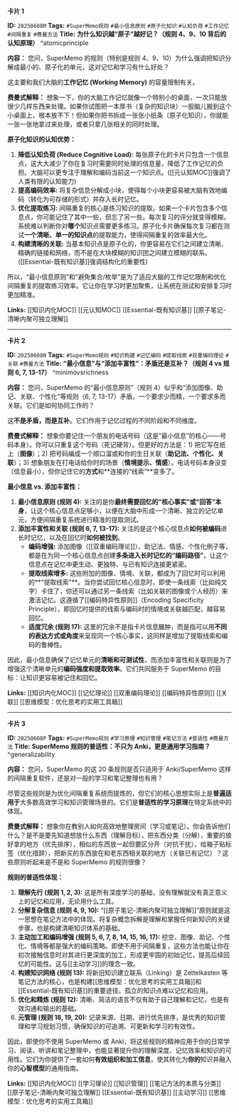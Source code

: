
**卡片 1**

**ID:** `20250608M`
**Tags:** `#SuperMemo规则` `#最小信息原则` `#原子化知识` `#认知负荷` `#工作记忆` `#间隔重复` `#费曼方法`
**Title:** **为什么知识越“原子”越好记？（规则 4、9、10 背后的认知原理）** ^atomicprinciple

**内容：**
您问，SuperMemo 的规则（特别是规则 4、9、10）为什么强调把知识分解成最小的、原子化的单元，这对记忆和学习有什么好处？

这主要和我们大脑的**工作记忆 (Working Memory)** 的容量限制有关。

**费曼式解释：** 想象一下，你的大脑工作记忆就像一个特别小的桌面，一次只能放很少几样东西来处理。如果你试图把一本厚书（复杂的知识块）一股脑儿搬到这个小桌面上，根本放不下！但如果你把书拆成一张张小纸条（原子化知识），你就能一张一张地拿过来处理，或者只拿几张相关的同时处理。

**原子化知识的认知优势：**

1.  **降低认知负荷 (Reduce Cognitive Load):** 每张原子化的卡片只包含一个信息点，这大大减少了你在复习时需要同时处理的信息量，降低了工作记忆的负担。大脑可以更专注于理解和编码当前这一个知识点。([[元认知MOC]]强调了人类有限的认知能力)
2.  **提高编码效率:** 将复杂信息分解成小块，使得每个小块更容易被大脑有效地编码（转化为可存储的形式）并存入长时记忆。
3.  **优化提取练习:** 间隔重复的核心是练习知识的提取。如果一个卡片包含多个信息点，你可能记住了其中一些，但忘了另一些。每次复习的评分就变得模糊，系统难以判断你对**哪个**知识点需要更多练习。原子化卡片确保每次复习都在测试**一个清晰、单一的知识点**的提取能力，使得间隔重复的效率最大化。
4.  **构建清晰的关联:** 当基本知识点是原子化的，你更容易在它们之间建立清晰、精确的链接和网络，而不是在大块模糊的知识团之间建立模糊的联系。([[Essential-既有知识基]]强调结构化的重要性)

所以，“最小信息原则”和“避免集合/枚举”是为了适应大脑的工作记忆限制和优化间隔重复的提取练习效率。它让你在学习时更加聚焦，让系统在测试和安排复习时更加精准。

**Links:** [[知识内化MOC]] [[元认知MOC]] [[Essential-既有知识基]] [[原子笔记-清晰内聚可独立理解]] 

---

**卡片 2**

**ID:** `20250608N`
**Tags:** `#SuperMemo规则` `#知识构建` `#记忆编码` `#提取线索` `#双重编码理论` `#关联` `#费曼方法`
**Title:** **“最小信息”与“添加丰富性”：矛盾还是互补？（规则 4 vs 规则 6, 7, 13-17）** ^minimovsrichness

**内容：**
您问，SuperMemo 的“最小信息原则”（规则 4）似乎和“添加图像、助记、关联、个性化”等规则（6, 7, 13-17）矛盾，一个要求少而精，一个要求多而关联。它们是如何协同工作的？

这**不是矛盾，而是互补**。它们作用于记忆过程的不同阶段和不同维度。

**费曼式解释：** 想象你要记住一个朋友的电话号码（这是“最小信息”的核心——号码本身）。你可以只重复这个号码（死记硬背）。但更好的方法是：1) 把它写在纸上（**图像**）；2) 把号码编成一个顺口溜或和你的生日关联（**助记法、个性化、关联**）；3) 想象朋友在打电话给你时的场景（**情境提示、情感**）。电话号码本身没变（信息最小），但你记住它的**方式**和**连接的“线索”**变多了。

**最小信息 vs. 添加丰富性：**

1.  **最小信息原则 (规则 4):** 关注的是你**最终需要回忆的“核心事实”或“回答”本身**，让这个核心信息点足够小，以便在大脑中形成一个清晰、独立的记忆单元，方便间隔重复系统进行精准的提取测试。
2.  **添加丰富性和关联 (规则 6, 7, 13-17):** 关注的是这个核心信息点**如何被编码**进长时记忆，以及在回忆时**如何被找到**。
    *   **编码增强:** 添加图像（[[双重编码理论]]）、助记法、情感、个性化例子等，都是在为同一个核心信息点创建**多条进入长时记忆的“编码路径”**，让这个信息点在记忆中更生动、更独特、与已有知识连接更紧密。
    *   **提取线索增多:** 这些附加的图像、情境、关联，都成为了回忆时可以利用的**“提取线索”**。当你尝试回忆核心信息时，即使一条线索（比如纯文字）卡住了，你还可以通过另一条线索（比如关联的图像或个人经历）来激活记忆。这遵循了[[编码特异性原则]]（Encoding Specificity Principle），即回忆时提供的线索与编码时的情境或关联越匹配，越容易回忆。
    *   **适度冗余 (规则 17):** 这里的冗余不是指卡片信息臃肿，而是指可以用**不同的表达方式或角度**来呈现同一个核心事实，这同样是增加了提取线索和编码的鲁棒性。

因此，最小信息确保了记忆单元的**清晰和可测试性**，而添加丰富性和关联则是为了增强这个清晰单元的**编码强度和提取效率**。它们共同服务于 SuperMemo 的目标：让知识更容易被记住和回忆。

**Links:** [[知识内化MOC]] [[记忆理论]] [[双重编码理论]] [[编码特异性原则]] [[关联]] [[思维模型：优化思考的实用工具箱]]

---

**卡片 3**

**ID:** `20250608P`
**Tags:** `#SuperMemo规则` `#学习原理` `#知识管理` `#笔记方法` `#普适性` `#费曼方法`
**Title:** **SuperMemo 规则的普适性：不只为 Anki，更是通用学习指南？** ^generalizability

**内容：**
您问，SuperMemo 的这 20 条规则是否只适用于 Anki/SuperMemo 这样的间隔重复软件，还是对一般的学习和笔记整理也有用？

尽管这些规则是为优化间隔重复系统而提炼的，但它们的核心思想实际上是**普遍适用于**大多数高效学习和知识管理场景的。它们是**普适性的学习原理**在特定系统中的体现。

**费曼式解释：** 想象你在教别人如何高效地整理房间（学习或笔记）。你会告诉他们什么？是不是要先知道想放什么东西（理解目标），把东西分类（分解），重要的放好拿的地方（优先排序），相似的东西放一起但要区分开（对抗干扰），给箱子贴标签（优化措辞），把新买的东西放在和老东西相关联的地方（关联已有记忆）？这些原则听起来是不是和 SuperMemo 的规则很像？

**规则的普适性体现：**

1.  **理解先行 (规则 1, 2, 3):** 这是所有深度学习的基础，没有理解就没有真正意义上的记忆和应用，无论用什么工具。
2.  **分解复杂信息 (规则 4, 9, 10):** “[[原子笔记-清晰内聚可独立理解]]”原则就是这一思想在笔记方法中的体现。将复杂概念拆解是理解和掌握任何新知识的关键步骤，也是构建清晰知识体系的基础。
3.  **主动加工和编码增强 (规则 5, 6, 7, 8, 14, 15, 16, 17):** 挖空、图像、助记、个性化、情境等都是强大的编码策略。即使不用于间隔重复，这些方法也能让你在初次接触信息时对其进行更深度的加工，形成更牢固的初始记忆，提高后续回忆的可能性。这与[[主动学习]]的理念一致。
4.  **构建知识网络 (规则 13):** 将新旧知识建立联系（Linking）是 Zettelkasten 等笔记方法的核心，也是构建[[思维模型：优化思考的实用工具箱]]和[[Essential-既有知识基]]的重要途径。孤立的知识点难以记忆和应用。
5.  **优化和精炼 (规则 12):** 清晰、简洁的语言不仅有助于自己理解和记忆，也是有效沟通和输出的基础。
6.  **元管理 (规则 18, 19, 20):** 记录来源、日期、进行优先排序，是优秀的知识管理和学习规划习惯，确保知识的可追溯、可更新和学习的有效性。

因此，即使你不使用 SuperMemo 或 Anki，将这些规则的精神应用于你的日常学习、阅读、听讲和笔记整理中，也能显著提升你的理解深度、记忆效率和知识的可用性。它们为你提供了一套如何**有效组织和加工信息**，使其转化为**你的**知识并融入你的**心智模型**的通用指南。

**Links:** [[知识内化MOC]] [[学习理论]] [[知识管理]] [[笔记方法的本质与分类]] [[原子笔记-清晰内聚可独立理解]] [[Essential-既有知识基]] [[主动学习]] [[思维模型：优化思考的实用工具箱]]